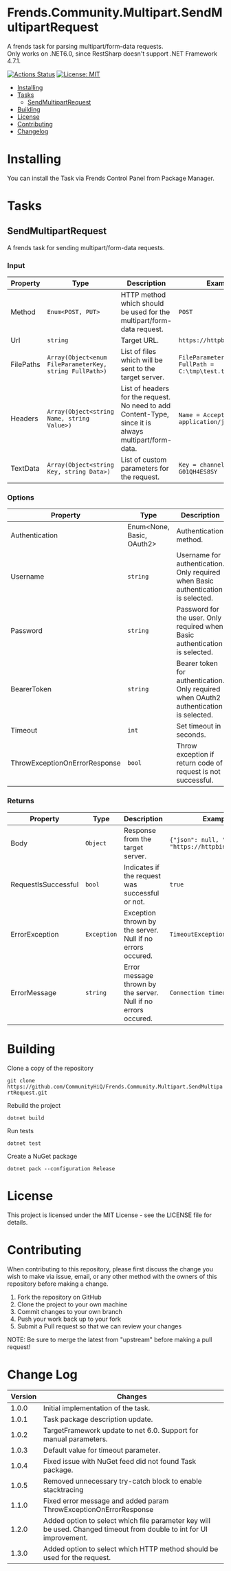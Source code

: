 # Frends.Community.Multipart.SendMultipartRequest

A frends task for parsing multipart/form-data requests.<br/>
Only works on .NET6.0, since RestSharp doesn't support .NET Framework 4.7.1.

[![Actions Status](https://github.com/CommunityHiQ/Frends.Community.Multipart.SendMultipartRequest/workflows/PackAndPushAfterMerge/badge.svg)](https://github.com/CommunityHiQ/Frends.Community.Multipart.SendMultipartRequest/actions)
[![License: MIT](https://img.shields.io/badge/License-MIT-yellow.svg)](https://opensource.org/licenses/MIT) 

- [Installing](#installing)
- [Tasks](#tasks)
     - [SendMultipartRequest](#SendMultipartRequest)
- [Building](#building)
- [License](#license)
- [Contributing](#contributing)
- [Changelog](#change-log)

# Installing

You can install the Task via Frends Control Panel from Package Manager.

# Tasks

## SendMultipartRequest

A frends task for sending multipart/form-data requests.

### Input

| Property  | Type                                                    | Description                                                                                           | Example                                               |
|-----------|---------------------------------------------------------|-------------------------------------------------------------------------------------------------------|-------------------------------------------------------|
| Method    | `Enum<POST, PUT>`                                       | HTTP method which should be used for the multipart/form-data request.                                 | `POST`                                                |
| Url       | `string`                                                | Target URL.                                                                                           | `https://httpbin.org/post`                            |
| FilePaths | `Array(Object<enum FileParameterKey, string FullPath>)` | List of files which will be sent to the target server.                                                | `FileParameterKey = file, FullPath = C:\tmp\test.txt` |
| Headers   | `Array(Object<string Name, string Value>)`              | List of headers for the request. No need to add Content-Type, since it is always multipart/form-data. | `Name = Accept, Value = application/json`             |
| TextData  | `Array(Object<string Key, string Data>)`                | List of custom parameters for the request.                                                            | `Key = channel, Value = G01QH4ES8SY`                  |

### Options

| Property                         | Type                      | Description                                                                            | Example                 |
|----------------------------------|---------------------------|----------------------------------------------------------------------------------------|-------------------------|
| Authentication                   | Enum<None, Basic, OAuth2> | Authentication method.                                                                 | `Basic`                 |
| Username                         | `string`                  | Username for authentication. Only required when Basic authentication is selected.      | `testuser`              |
| Password                         | `string`                  | Password for the user. Only required when Basic authentication is selected.            | `verysecretpassword123` |
| BearerToken                      | `string`                  | Bearer token for authentication. Only required when OAuth2 authentication is selected. | `token123`              |
| Timeout                          | `int`                     | Set timeout in seconds.                                                                | `30`                    |
| ThrowExceptionOnErrorResponse    | `bool`                    | Throw exception if return code of request is not successful.                           | `token123`              |

### Returns

| Property            | Type        | Description                                                    | Example                                             |
|---------------------|-------------|----------------------------------------------------------------|-----------------------------------------------------|
| Body                | `Object`    | Response from the target server.                               | `{"json": null, "url": "https://httpbin.org/post"}` |
| RequestIsSuccessful | `bool`      | Indicates if the request was successful or not.                | `true`                                              |
| ErrorException      | `Exception` | Exception thrown by the server. Null if no errors occured.     | `TimeoutException`                                  |
| ErrorMessage        | `string`    | Error message thrown by the server. Null if no errors occured. | `Connection timeout.`                               |

# Building

Clone a copy of the repository

`git clone https://github.com/CommunityHiQ/Frends.Community.Multipart.SendMultipartRequest.git`

Rebuild the project

`dotnet build`

Run tests

`dotnet test`

Create a NuGet package

`dotnet pack --configuration Release`

# License

This project is licensed under the MIT License - see the LICENSE file for details.

# Contributing
When contributing to this repository, please first discuss the change you wish to make via issue, email, or any other method with the owners of this repository before making a change.

1. Fork the repository on GitHub
2. Clone the project to your own machine
3. Commit changes to your own branch
4. Push your work back up to your fork
5. Submit a Pull request so that we can review your changes

NOTE: Be sure to merge the latest from "upstream" before making a pull request!

# Change Log

| Version | Changes                                                                                                              |
|---------|----------------------------------------------------------------------------------------------------------------------|
| 1.0.0   | Initial implementation of the task.                                                                                  |
| 1.0.1   | Task package description update.                                                                                     |
| 1.0.2   | TargetFramework update to net 6.0. Support for manual parameters.                                                    |
| 1.0.3   | Default value for timeout parameter.                                                                                 |
| 1.0.4   | Fixed issue with NuGet feed did not found Task package.                                                              |
| 1.0.5   | Removed unnecessary try-catch block to enable stacktracing                                                           |
| 1.1.0   | Fixed error message and added param ThrowExceptionOnErrorResponse                                                    |
| 1.2.0   | Added option to select which file parameter key will be used. Changed timeout from double to int for UI improvement. |
| 1.3.0   | Added option to select which HTTP method should be used for the request.                                             |
